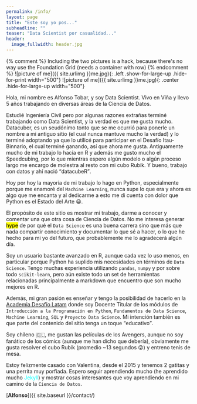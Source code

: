 ```yaml
---
permalink: /info/
layout: page
title: "Este soy yo pos..."
subheadline: ""
teaser: "Data Scientist por casualidad..."
header:
  image_fullwidth: header.jpg
---
```

<!-- ...and learn more at the same time. You can message me at the [contact page]({{ site.baseurl }}/contact/). -->

{% comment %} Including the two pictures is a hack, because there's no way use the Foundation Grid (needs a container with row) {% endcomment %}
![picture of me]({{ site.urlimg }}me.jpg){: .left .show-for-large-up .hide-for-print width="500"}
![picture of me]({{ site.urlimg }}me.jpg){: .center .hide-for-large-up width="500"}

Hola, mi nombre es Alfonso Tobar, y soy Data Scientist. Vivo en Viña y llevo 5 años trabajando en diversas áreas de la Ciencia de Datos.

Estudié Ingeniería Civil pero por algunas razones extrañas terminé trabajando como Data Scientist, y la verdad es que me gusta mucho. Datacuber, es un seudónimo tonto que se me ocurrió para ponerle un nombre a mi antiguo sitio (el cual nunca mantuve mucho la verdad) y lo terminé adoptando ya que lo utilicé para participar en el Desafío Itau-Binnario, el cual terminé ganando, así que ahora me gusta. Antiguamente mucho de mi trabajo lo hacía en R y además me gusto mucho el Speedcubing, por lo que mientras espero algún modelo o algún proceso largo me encargo de molestra al resto con mi cubo Rubik. Y bueno, trabajo con datos y ahí nació <q>datacubeR</q>.

Hoy por hoy la mayoría de mi trabajo lo hago en Python, especialmente porque me enamoré del `Machine Learning`, nunca supe lo que era y ahora es algo que me encanta y al dedicarme a esto me di cuenta con dolor que Python es el Estado del Arte 😀.

El propósito de este sitio es mostrar mi trabajo, darme a conocer y comentar una que otra cosa de Ciencia de Datos. No me interesa generar <mark>hype</mark> de por qué el `Data Science` es una buena carrera sino que más que nada compartir conocimiento y documentar lo que sé a hacer, o lo que he hecho para mi yo del futuro, que probablemente me lo agradecerá algún día.

Soy un usuario bastante avanzado en R, aunque cada vez lo uso menos, en particular porque Python ha suplido mis necesidades en términos de `Data Science`. Tengo muchas experiencia utilizando `pandas`, `numpy` y por sobre todo `scikit-learn`, pero aún existe todo un set de herramientas relacionadas principalmente a markdown que encuentro que son mucho mejores en R.

Además, mi gran pasión es enseñar y tengo la posibilidad de hacerlo en la [Academia Desafío Latam](https://desafiolatam.com/) donde soy Docente Titular de los módulos de `Introducción a la Programación en Python`, `Fundamentos de Data Science`, `Machine Learning`, `SQL` y `Proyecto Data Science`. Mi intención también es que parte del contenido del sitio tenga un toque <q>educativo</q>.

Soy chileno 🇨🇱, me gustan las películas de los Avengers, aunque no soy fanático de los cómics (aunque me han dicho que debería), obviamente me gusta resolver el cubo Rubik (promedio ~13 segundos 😛) y entreno tenis de mesa.

Estoy felizmente casado con Valentina, desde el 2015 y tenemos 2 gatitas y una perrita muy porfiada. Espero seguir aprendiendo mucho (he aprendido mucho <span style="color:cyan">Jekyll</span>) y mostrar cosas interesantes que voy aprendiendo en mi camino de la `Ciencia de Datos`.

[**Alfonso**]({{ site.baseurl }}/contact/)




